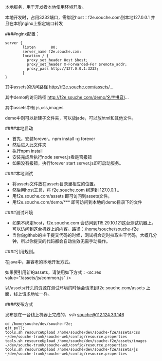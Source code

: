 ###

本地服务，用于开发者本地使用环境开发。

本地开发时，占用3232端口，需绑定host：f2e.souche.com到本地127.0.0.1 并且在本机nginx上指定端口转发

####nginx配置：

```
server {
        listen       80;
        server_name f2e.souche.com;
        location / {
          proxy_set_header Host $host;
          proxy_set_header X-Forwarded-For $remote_addr;
          proxy_pass http://127.0.0.1:3232;
        }
}
```

其中assets的访问路径  http://f2e.souche.com/assets/...

其中demo的访问路径  http://f2e.souche.com/demo/名字拼音/...

其中assets中有 js,css,images 

demo中则可以新建子文件夹，可以放jade，可以放html和其他文件。

####本地启动

 * 首先，安装forever。npm install -g forever
 * 然后进入此文件夹
 * 执行npm install
 * 安装完成后执行node server.js看是否报错
 * 如果没有报错，执行forever start server.js即可启动服务。

####本地测试

 * 将assets文件放在assets目录里相应的位置。
 * 然后用host工具，将 f2e.souche.com 绑定到 127.0.0.1 。
 * 用f2e.souche.com/assets 即可访问到assets文件。
 * 用f2e.souche.com/demo/*** 即可访问到本地的demo目录下的文件

####测试环境

 * 如果不绑定host，f2e.souche.com 会访问到115.29.10.121这台测试机器上。可以访问到这台机器上的内容。路径：/home/souche/souche-f2e
 * 当你向github的主干提交代码的时候，测试机会定时拉取主干代码，大概几分钟，所以你提交的代码都会自动生效无需手动操作。


####引用规则。

在java中，兼容老的本地开发方式。

如果要引用新的assets，请使用如下方式：<sc:res value="/assets/js/common.js" />

以/assets/开头的资源在测试环境的时候会请求到f2e.souche.com/assets 上面，线上请求地址一样。

####发布方式

发布是在一台线上机器上完成的，ssh souche@112.124.33.146


```
cd /home/souche/dev/souche-f2e;
git pull;
tools.sh resourceUpload /home/souche/dev/souche-f2e/assets/css ~/dev/souche-trunk/souche-web/config/resource.properties
tools.sh resourceUpload /home/souche/dev/souche-f2e/assets/images ~/dev/souche-trunk/souche-web/config/resource.properties
tools.sh resourceUpload /home/souche/dev/souche-f2e/assets/js ~/dev/souche-trunk/souche-web/config/resource.properties
```


